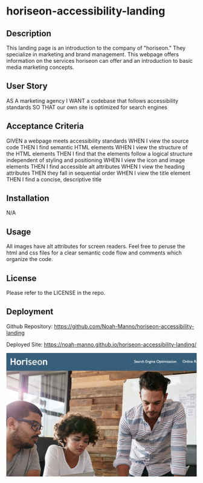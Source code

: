 # horiseon-accessibility-landing

## Description
This landing page is an introduction to the company of "horiseon." They specialize in marketing and brand management. This webpage offers information on the services horiseon can offer and an introduction to basic media marketing concepts. 

## User Story

AS A marketing agency
I WANT a codebase that follows accessibility standards
SO THAT our own site is optimized for search engines

## Acceptance Criteria

GIVEN a webpage meets accessibility standards
WHEN I view the source code
THEN I find semantic HTML elements
WHEN I view the structure of the HTML elements
THEN I find that the elements follow a logical structure independent of styling and positioning
WHEN I view the icon and image elements
THEN I find accessible alt attributes
WHEN I view the heading attributes
THEN they fall in sequential order
WHEN I view the title element
THEN I find a concise, descriptive title


## Installation

N/A

## Usage

All images have alt attributes for screen readers. Feel free to peruse the html and css files for a clear semantic code flow and comments which organize the code. 

## License

Please refer to the LICENSE in the repo. 

## Deployment 

Github Repository: https://github.com/Noah-Manno/horiseon-accessibility-landing

Deployed Site: https://noah-manno.github.io/horiseon-accessibility-landing/

![site screenshot](/assets/images/horiseon%20copy.png)

